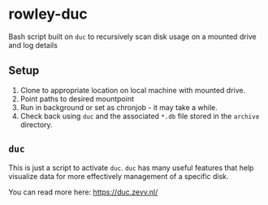 # rowley-duc
Bash script built on `duc` to recursively scan disk usage on a mounted drive and log details  

## Setup

1. Clone to appropriate location on local machine with mounted drive.
2. Point paths to desired mountpoint
3. Run in background or set as chronjob - it may take a while.
4. Check back using `duc` and the associated `*.db` file stored in the `archive` directory. 

## `duc`

This is just a script to activate `duc`. `duc` has many useful features that
help visualize data for more effectively management of a specific disk.

You can read more here: https://duc.zevv.nl/
